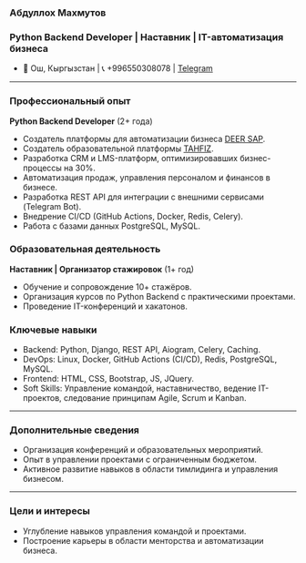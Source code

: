 
### Абдуллох Махмутов
### Python Backend Developer | Наставник | IT-автоматизация бизнеса
- 📍 Ош, Кыргызстан | 📞 +996550308078 | <a href='https://t.me/AbdullohMahmutov' target='_blank'>Telegram</a>
---

### **Профессиональный опыт**  
**Python Backend Developer** (2+ года)
- Создатель платформы для автоматизации бизнеса <a href='https://deer-sap.com/' target='_blank'>DEER SAP</a>.
- Создатель образовательной платформы <a href='https://tahfiz.site/' target='_blank'>TAHFIZ</a>.
- Разработка CRM и LMS-платформ, оптимизировавших бизнес-процессы на 30%.
- Автоматизация продаж, управления персоналом и финансов в бизнесе.
- Разработка REST API для интеграции с внешними сервисами (Telegram Bot).
- Внедрение CI/CD (GitHub Actions, Docker, Redis, Celery).
- Работа с базами данных PostgreSQL, MySQL.



### **Образовательная деятельность**
**Наставник | Организатор стажировок** (1+ год)
- Обучение и сопровождение 10+ стажёров.
- Организация курсов по Python Backend с практическими проектами.
- Проведение IT-конференций и хакатонов.
  
### **Ключевые навыки**
- Backend: Python, Django, REST API, Aiogram, Celery, Caching.
- DevOps: Linux, Docker, GitHub Actions (CI/CD), Redis, PostgreSQL, MySQL.
- Frontend: HTML, CSS, Bootstrap, JS, JQuery.
- Soft Skills: Управление командой, наставничество, ведение IT-проектов, следование принципам Agile, Scrum и Kanban.
---

### **Дополнительные сведения**  
- Организация конференций и образовательных мероприятий.  
- Опыт в управлении проектами с ограниченным бюджетом.  
- Активное развитие навыков в области тимлидинга и управления бизнесом.  

---

### **Цели и интересы**  
- Углубление навыков управления командой и проектами.   
- Построение карьеры в области менторства и автоматизации бизнеса.  
